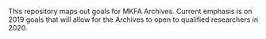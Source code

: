 This repository maps out goals for MKFA Archives. Current emphasis is on 2019 goals that will allow for the Archives to open to qualified researchers in 2020.
